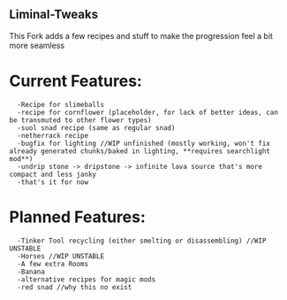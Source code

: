 ## Liminal-Tweaks

This Fork adds a few recipes and stuff to make the progression feel a bit more seamless


  # Current Features:
      -Recipe for slimeballs
      -recipe for cornflower (placeholder, for lack of better ideas, can be transmuted to other flower types)
	  -suol snad recipe (same as regular snad)
   	  -netherrack recipe
	  -bugfix for lighting //WIP unfinished (mostly working, won't fix already generated chunks/baked in lighting, **requires searchlight mod**)
	  -undrip stone -> dripstone -> infinite lava source that's more compact and less janky
      -that's it for now
      
  # Planned Features:
      -Tinker Tool recycling (either smelting or disassembling) //WIP UNSTABLE
      -Horses //WIP UNSTABLE
	  -A few extra Rooms
      -Banana
      -alternative recipes for magic mods
	  -red snad //why this no exist

